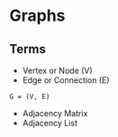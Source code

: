# Graphs
## Terms
* Vertex or Node (V)
* Edge or Connection (E)
```
G = (V, E)
```
* Adjacency Matrix
* Adjacency List